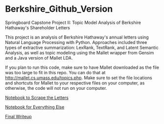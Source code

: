 # Berkshire_Github_Version
 
Springboard Capstone Project II: Topic Model Analysis of Berkshire Hathaway's Shareholder Letters

This project is an analysis of Berkshire Hathaway's annual letters using Natural Language Processing with Python. Approaches included three types of extractive summarization: LexRank, TextRank, and Latent Semantic Analysis, as well as topic modeling using the Mallet wrapper from Gensim and a Java version of Mallet LDA. 

If you plan to run this code, make sure to have Mallet downloaded as the file was too large to fit in this repo. You can do that at http://mallet.cs.umass.edu/topics.php. Make sure to set the file locations and shortcuts for Mallet to your respective files on your computer, as otherwise, the code will not run on your computer. 

[Notebook to Scrape the Letters](https://github.com/toshimelonhead/Springboard-Berkshire/blob/master/Notebooks/Final%20Version/Scraping_Letters.ipynb)

[Notebook for Everything Else](https://nbviewer.jupyter.org/github/toshimelonhead/Springboard-Berkshire/blob/e0c3270166722a21765e415b4de800396537ec99/Notebooks/Final%20Version/Final_Version.ipynb)

[Final Writeup](https://github.com/toshimelonhead/Springboard-Berkshire/blob/master/Reports/Final%20Paper.pdf)
